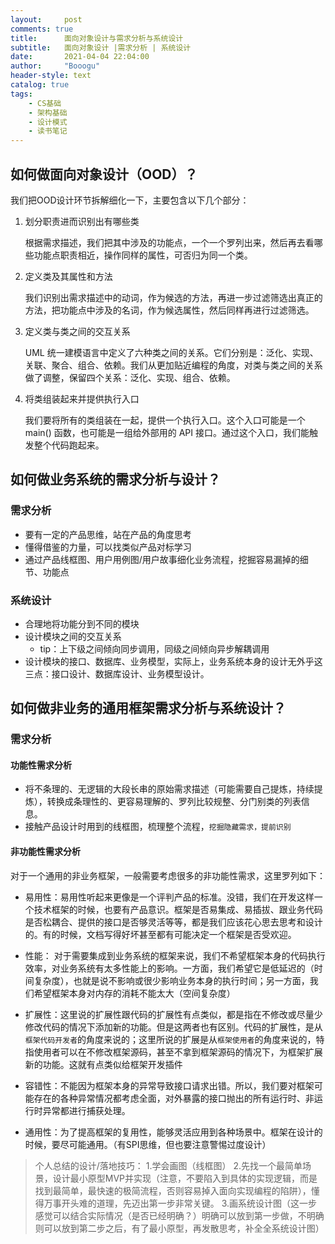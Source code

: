 ```yaml
---
layout:     post
comments: true
title:      面向对象设计与需求分析与系统设计
subtitle:   面向对象设计 |需求分析 | 系统设计
date:       2021-04-04 22:04:00
author:     "Booogu"
header-style: text
catalog: true
tags:
    - CS基础
    - 架构基础
    - 设计模式
    - 读书笔记
---
```



## 如何做面向对象设计（OOD）？
我们把OOD设计环节拆解细化一下，主要包含以下几个部分：
1. 划分职责进而识别出有哪些类

    根据需求描述，我们把其中涉及的功能点，一个一个罗列出来，然后再去看哪些功能点职责相近，操作同样的属性，可否归为同一个类。

2. 定义类及其属性和方法

    我们识别出需求描述中的动词，作为候选的方法，再进一步过滤筛选出真正的方法，把功能点中涉及的名词，作为候选属性，然后同样再进行过滤筛选。

3. 定义类与类之间的交互关系

    UML 统一建模语言中定义了六种类之间的关系。它们分别是：泛化、实现、关联、聚合、组合、依赖。我们从更加贴近编程的角度，对类与类之间的关系做了调整，保留四个关系：泛化、实现、组合、依赖。

4. 将类组装起来并提供执行入口

    我们要将所有的类组装在一起，提供一个执行入口。这个入口可能是一个 main() 函数，也可能是一组给外部用的 API 接口。通过这个入口，我们能触发整个代码跑起来。


## 如何做业务系统的需求分析与设计？

### 需求分析
- 要有一定的产品思维，站在产品的角度思考
- 懂得借鉴的力量，可以找类似产品对标学习
- 通过产品线框图、用户用例图/用户故事细化业务流程，挖掘容易漏掉的细节、功能点

### 系统设计
- 合理地将功能分到不同的模块
- 设计模块之间的交互关系
    - tip：上下级之间倾向同步调用，同级之间倾向异步解耦调用
- 设计模块的接口、数据库、业务模型，实际上，业务系统本身的设计无外乎这三点：接口设计、数据库设计、业务模型设计。

## 如何做非业务的通用框架需求分析与系统设计？

### 需求分析

#### 功能性需求分析
- 将不条理的、无逻辑的大段长串的原始需求描述（可能需要自己提炼，持续提炼），转换成条理性的、更容易理解的、罗列比较规整、分门别类的列表信息。
- 接触产品设计时用到的线框图，梳理整个流程，`挖掘隐藏需求，提前识别`

#### 非功能性需求分析
对于一个通用的非业务框架，一般需要考虑很多的非功能性需求，这里罗列如下：

- 易用性：易用性听起来更像是一个评判产品的标准。没错，我们在开发这样一个技术框架的时候，也要有产品意识。框架是否易集成、易插拔、跟业务代码是否松耦合、提供的接口是否够灵活等等，都是我们应该花心思去思考和设计的。有的时候，文档写得好坏甚至都有可能决定一个框架是否受欢迎。

- 性能： 对于需要集成到业务系统的框架来说，我们不希望框架本身的代码执行效率，对业务系统有太多性能上的影响。一方面，我们希望它是低延迟的（时间复杂度），也就是说不影响或很少影响业务本身的执行时间；另一方面，我们希望框架本身对内存的消耗不能太大（空间复杂度）

- 扩展性：这里说的扩展性跟代码的扩展性有点类似，都是指在不修改或尽量少修改代码的情况下添加新的功能。但是这两者也有区别。代码的扩展性，是从`框架代码开发者`的角度来说的；这里所说的扩展是从`框架使用者`的角度来说的，特指使用者可以在不修改框架源码，甚至不拿到框架源码的情况下，为框架扩展新的功能。这就有点类似给框架开发插件

- 容错性：不能因为框架本身的异常导致接口请求出错。所以，我们要对框架可能存在的各种异常情况都考虑全面，对外暴露的接口抛出的所有运行时、非运行时异常都进行捕获处理。

- 通用性：为了提高框架的复用性，能够灵活应用到各种场景中。框架在设计的时候，要尽可能通用。（有SPI思维，但也要注意警惕过度设计）

> 个人总结的设计/落地技巧：
1.学会画图（线框图）
2.先找一个最简单场景，设计最小原型MVP并实现（注意，不要陷入到具体的实现逻辑，而是找到最简单，最快速的极简流程，否则容易掉入面向实现编程的陷阱），懂得万事开头难的道理，先迈出第一步非常关键。
3.画系统设计图（这一步感觉可以结合实际情况（是否已经明确？）明确可以放到第一步做，不明确则可以放到第二步之后，有了最小原型，再发散思考，补全全系统设计图）
